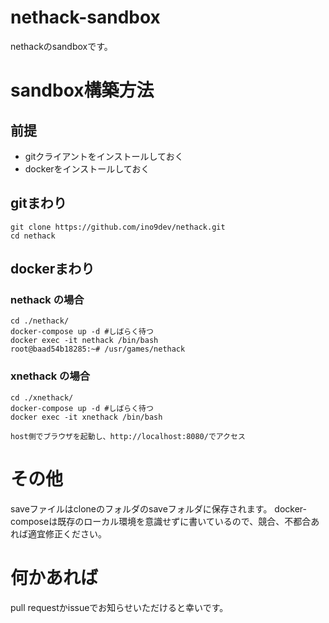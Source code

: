 # nethack-sandbox

nethackのsandboxです。

# sandbox構築方法

## 前提

* gitクライアントをインストールしておく
* dockerをインストールしておく

## gitまわり

```
git clone https://github.com/ino9dev/nethack.git
cd nethack
``` 

## dockerまわり

### nethack の場合
```
cd ./nethack/
docker-compose up -d #しばらく待つ
docker exec -it nethack /bin/bash
root@baad54b18285:~# /usr/games/nethack
```

### xnethack の場合

```
cd ./xnethack/
docker-compose up -d #しばらく待つ
docker exec -it xnethack /bin/bash

host側でブラウザを起動し、http://localhost:8080/でアクセス
```

# その他

saveファイルはcloneのフォルダのsaveフォルダに保存されます。
docker-composeは既存のローカル環境を意識せずに書いているので、競合、不都合あれば適宜修正ください。

# 何かあれば

pull requestかissueでお知らせいただけると幸いです。
